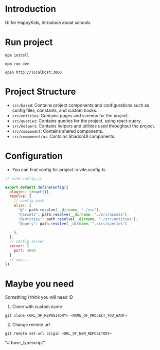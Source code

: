 # Introduction
UI for HappyKids, Introduce about schools


# Run project

`npm install`

`npm run dev`

`open http://localhost:3000`


# Project Structure

- `src/based`: Contains project components and configurations such as config files, constants, and custom hooks.
- `src/entities`: Contains pages and screens for the project.
- `src/queries`: Contains queries for the project, using react-query.
- `src/helpers`: Contains helpers and utilities used throughout the project.
- `src/component`: Contains shared components.
- `src/component/ui`: Contains ShadcnUI components.

# Configuration

- You can find config for project in vite.config.ts.

```js
// vite.config.js

export default defineConfig({
  plugins: [react()],
  resolve: {
    // config path 
    alias: {
      "@": path.resolve(__dirname, "./src"),
      "@assets": path.resolve(__dirname, "./src/assets"),
      "@entities": path.resolve(__dirname, "./src/entities"),
      "@query": path.resolve(__dirname, "./src/queries"),

    },
  },
  // config server
  server: {
    port: 3000
  }
  // any... 
})

```

# Maybe you need 

Something i think you will need :D

1. Clone with custom name 

`git clone <URL_OF_REPOSITORY> <NAME_OF_PROJECT_YOU_WANT>`

2. Change remote url

`git remote set-url origin <URL_OF_NEW_REPOSITORY>`


"# base_typescript" 

